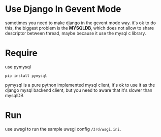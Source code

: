 # Use Django In Gevent Mode

sometimes you need to make django in the gevent mode way.
it's ok to do this, the biggest problem is the **MYSQLDB**, which
does not allow to share descriptor between thread, maybe because
it use the mysql c library.

# Require

use pymysql

``` shell
pip install pymysql
```

pymysql is a pure python implemented mysql client, it's ok to use
it as the django mysql backend client, but you need to aware that
it's slower than mysqlDB.

# Run

use uwsgi to run the sample uwsgi config `/3rd/wsgi.ini`.
